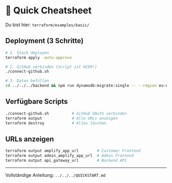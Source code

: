 # 🚀 Quick Cheatsheet

Du bist hier: `terraform/examples/basic/`

## Deployment (3 Schritte)

```bash
# 1. Stack deployen
terraform apply -auto-approve

# 2. GitHub verbinden (Script ist HIER!)
./connect-github.sh

# 3. Daten befüllen
cd ../../../backend && npm run dynamodb:migrate:single -- --region eu-north-1 && node scripts/create-test-user.js
```

## Verfügbare Scripts

```bash
./connect-github.sh          # GitHub OAuth verbinden
terraform output             # Alle URLs anzeigen
terraform destroy            # Alles löschen
```

## URLs anzeigen

```bash
terraform output amplify_app_url        # Customer Frontend
terraform output admin_amplify_app_url  # Admin Frontend
terraform output api_gateway_url        # Backend API
```

---

Vollständige Anleitung: `../../../QUICKSTART.md`
